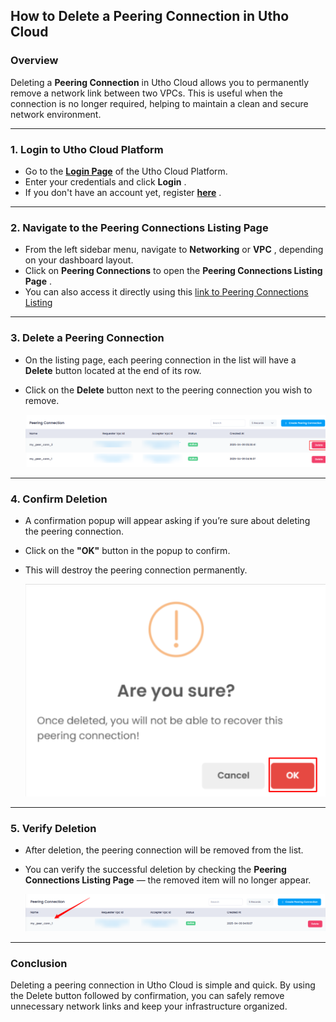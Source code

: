 ## **How to Delete a Peering Connection in Utho Cloud**

### **Overview**

Deleting a **Peering Connection** in Utho Cloud allows you to permanently remove a network link between two VPCs. This is useful when the connection is no longer required, helping to maintain a clean and secure network environment.

---

### **1. Login to Utho Cloud Platform**

* Go to the **[Login Page](https://console.utho.com/login)** of the Utho Cloud Platform.
* Enter your credentials and click  **Login** .
* If you don't have an account yet, register  **[here](https://console.utho.com/signup)** .

---

### **2. Navigate to the Peering Connections Listing Page**

* From the left sidebar menu, navigate to **Networking** or  **VPC** , depending on your dashboard layout.
* Click on **Peering Connections** to open the  **Peering Connections Listing Page** .
* You can also access it directly using this [link to Peering Connections Listing](https://console.utho.com/peeringconnection)

---

### **3. Delete a Peering Connection**

* On the listing page, each peering connection in the list will have a **Delete** button located at the end of its row.
* Click on the **Delete** button next to the peering connection you wish to remove.

  ![1744191640451](image/index/1744191640451.png)

---

### **4. Confirm Deletion**

* A confirmation popup will appear asking if you’re sure about deleting the peering connection.
* Click on the **"OK"** button in the popup to confirm.
* This will destroy the peering connection permanently.

  ![1744191655633](image/index/1744191655633.png)

---

### **5. Verify Deletion**

* After deletion, the peering connection will be removed from the list.
* You can verify the successful deletion by checking the **Peering Connections Listing Page** — the removed item will no longer appear.

  ![1744191700918](image/index/1744191700918.png)

---

### **Conclusion**

Deleting a peering connection in Utho Cloud is simple and quick. By using the Delete button followed by confirmation, you can safely remove unnecessary network links and keep your infrastructure organized.
